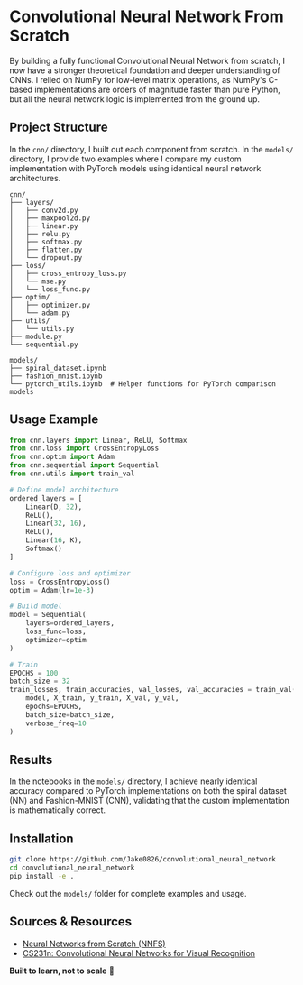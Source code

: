 # Convolutional Neural Network From Scratch

By building a fully functional Convolutional Neural Network from scratch, I now have a stronger theoretical foundation and deeper understanding of CNNs. I relied on NumPy for low-level matrix operations, as NumPy's C-based implementations are orders of magnitude faster than pure Python, but all the neural network logic is implemented from the ground up.

## Project Structure 

In the `cnn/` directory, I built out each component from scratch. In the `models/` directory, I provide two examples where I compare my custom implementation with PyTorch models using identical neural network architectures.

```
cnn/
├── layers/      
│   ├── conv2d.py
│   ├── maxpool2d.py
│   ├── linear.py
│   ├── relu.py
│   ├── softmax.py
│   ├── flatten.py
│   └── dropout.py
├── loss/           
│   ├── cross_entropy_loss.py
│   └── mse.py
│   └── loss_func.py
├── optim/ 
│   ├── optimizer.py
│   └── adam.py
├── utils/          
│   └── utils.py
├── module.py       
└── sequential.py    

models/             
├── spiral_dataset.ipynb
├── fashion_mnist.ipynb
└── pytorch_utils.ipynb  # Helper functions for PyTorch comparison models
```

## Usage Example
```python
from cnn.layers import Linear, ReLU, Softmax
from cnn.loss import CrossEntropyLoss
from cnn.optim import Adam
from cnn.sequential import Sequential
from cnn.utils import train_val

# Define model architecture
ordered_layers = [
    Linear(D, 32),
    ReLU(),
    Linear(32, 16),
    ReLU(),
    Linear(16, K),
    Softmax()
]

# Configure loss and optimizer
loss = CrossEntropyLoss()
optim = Adam(lr=1e-3)

# Build model
model = Sequential(
    layers=ordered_layers,
    loss_func=loss,
    optimizer=optim
)

# Train
EPOCHS = 100
batch_size = 32
train_losses, train_accuracies, val_losses, val_accuracies = train_val(
    model, X_train, y_train, X_val, y_val, 
    epochs=EPOCHS, 
    batch_size=batch_size, 
    verbose_freq=10
)
```

## Results

In the notebooks in the `models/` directory, I achieve nearly identical accuracy compared to PyTorch implementations on both the spiral dataset (NN) and Fashion-MNIST (CNN), validating that the custom implementation is mathematically correct.

## Installation
```bash
git clone https://github.com/Jake0826/convolutional_neural_network
cd convolutional_neural_network
pip install -e .
```

Check out the `models/` folder for complete examples and usage.

## Sources & Resources 

- [Neural Networks from Scratch (NNFS)](https://nnfs.io/)
- [CS231n: Convolutional Neural Networks for Visual Recognition](https://cs231n.github.io/)



**Built to learn, not to scale** 🧠